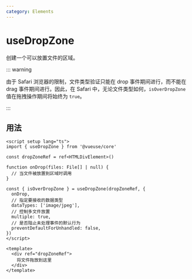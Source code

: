 ```yaml
---
category: Elements
---
```


# useDropZone

创建一个可以放置文件的区域。

::: warning

由于 Safari 浏览器的限制，文件类型验证只能在 drop 事件期间进行，而不能在 drag 事件期间进行。因此，在 Safari 中，无论文件类型如何，`isOverDropZone` 值在拖拽操作期间将始终为 `true`。

:::

## 用法

```vue
<script setup lang="ts">
import { useDropZone } from '@vueuse/core'

const dropZoneRef = ref<HTMLDivElement>()

function onDrop(files: File[] | null) {
  // 当文件被放置到区域时调用
}

const { isOverDropZone } = useDropZone(dropZoneRef, {
  onDrop,
  // 指定要接收的数据类型
  dataTypes: ['image/jpeg'],
  // 控制多文件放置
  multiple: true,
  // 是否阻止未处理事件的默认行为
  preventDefaultForUnhandled: false,
})
</script>

<template>
  <div ref="dropZoneRef">
    将文件拖放到这里
  </div>
</template>
```
